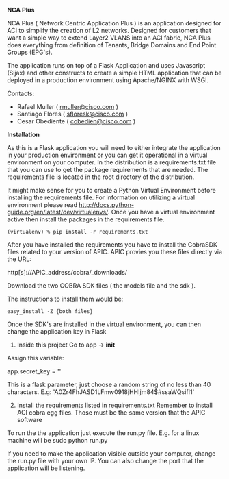 **NCA Plus**

NCA Plus ( Network Centric Application Plus ) is an application designed for ACI to simplify the creation of L2 networks. Designed for
customers that want a simple way to extend Layer2 VLANS into an ACI fabric, NCA Plus does everything from definition of Tenants, Bridge Domains
and End Point Groups (EPG's).

The application runs on top of a Flask Application and uses Javascript (Sijax) and other constructs to create a simple HTML
application that can be deployed in a production environment using Apache/NGINX with WSGI.


Contacts:

* Rafael Muller ( rmuller@cisco.com )
* Santiago Flores ( sfloresk@cisco.com )
* Cesar Obediente ( cobedien@cisco.com )


**Installation**

As this is a Flask application you will need to either integrate the application in your production environment or you can
get it operational in a virtual environment on your computer. In the distribution is a requirements.txt file that you can
use to get the package requirements that are needed. The requirements file is located in the root directory of the distribution.

It might make sense for you to create a Python Virtual Environment before installing the requirements file. For information on utilizing
a virtual environment please read http://docs.python-guide.org/en/latest/dev/virtualenvs/. Once you have a virtual environment active then
install the packages in the requirements file.

`(virtualenv) % pip install -r requirements.txt
`

After you have installed the requirements you have to install the CobraSDK files related to your version of APIC. APIC provies you these
files directly via the URL:

http[s]://APIC_address/cobra/_downloads/

Download the two COBRA SDK files ( the models file and the sdk ).

The instructions to install them would be:

`easy_install -Z {both files}
`

Once the SDK's are installed in the virtual environment, you can then change the application key in Flask

1) Inside this project
Go to app -> __init__

Assign this variable:

app.secret_key = ''

This is a flask parameter, just choose a random string of no less than 40 characters.
E.g:
'A0Zr4FhJASD1LFmw0918jHH!jm84$#ssaWQsif!1'

2) Install the requirements listed in requirements.txt
Remember to install ACI cobra egg files. Those must be the same version that the APIC software

To run the the application just execute the run.py file.
E.g. for a linux machine will be sudo python run.py

If you need to make the application visible outside your computer, change the run.py file with your own
 IP. You can also change the port that the application will be listening.

